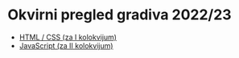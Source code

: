 # Okvirni pregled gradiva 2022/23

- [HTML / CSS (za I kolokvijum)](I-Kolokvijum.md)
- [JavaScript (za II kolokvijum)](II-Kolokvijum.md)